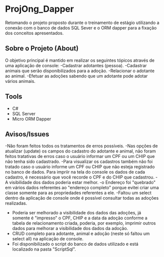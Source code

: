 # ProjOng_Dapper
Retomando o projeto proposto durante o treinamento de estágio utilizando a conexão com o banco de dados SQL Sever e o ORM dapper para a fixação dos conceitos apresentados.
## Sobre o Projeto (About)
O objetivo principal é mantido em realizar os seguintes tópicos através de uma aplicação
de console:
-Cadastrar adotantes (pessoa).
-Cadastrar animais que serão disponibilizados para a adoção.
-Relacionar o adotante ao animal.
-Efetuar as adoções sabendo que um adotante pode adotar vários animais.
## Tools
- C#
- SQL Server
- Micro ORM Dapper
## Avisos/Issues
-Não foram feitos todos os tratamentos de erros possíveis.
-Nas opções de atualizar (update) os campos do cadastro do adotante e animal, não foram feitos tratativas de erros caso o usuário informar um CPF ou um CHIP que não tenha sido cadastrado.
-Para visualizar os cadastros também não foi tratado caso o usuário informe um CPF ou CHIP que não esteja registrado no banco de dados.
Para impriir na tela do console os dados de cada cadastro, é necessário que você recorde o CPF e do CHIP que cadastrou.
-A visibilidade dos dados poderia estar melhor.
-o Endereço foi "quebrado" em vários dados referentes ao "endereço completo" porque evitei criar uma classe somente para as propriedades referentes a ele.
-Faltou um select dentro da aplicação de console onde é possível consultar todas as adoções realizadas.
- Poderia ser melhorado a visibilidade dos dados das adoções, já somente é "impresso" o CPF, CHIP e a data da adoção conforme a tabela de relacionamento criada, poderia, por exemplo, imprimir outros dados para melhorar a visibilidade dos dados da adoção.
- CRUD completo para adotante, animal e adoção (neste só faltou um select all) na aplicação de console.
- Foi disponibilizado o script do banco de dados utilizado e está localizado na pasta "ScriptSql".
